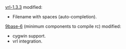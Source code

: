 [vrl-1.3.3](http://vons.free.fr/tools/) modified:

* Filename with spaces (auto-completion).

[9base-6](http://tools.suckless.org/9base) (minimum components to compile rc) modified:

* cygwin support.
* vrl integration.
